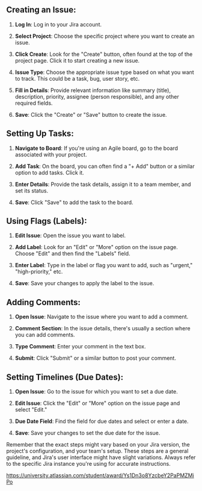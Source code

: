 ## Creating an Issue:

1. **Log In**: Log in to your Jira account.
 
2. **Select Project**: Choose the specific project where you want to create an issue.

3. **Click Create**: Look for the "Create" button, often found at the top of the project page. Click it to start creating a new issue.

4. **Issue Type**: Choose the appropriate issue type based on what you want to track. This could be a task, bug, user story, etc.

5. **Fill in Details**: Provide relevant information like summary (title), description, priority, assignee (person responsible), and any other required fields.

6. **Save**: Click the "Create" or "Save" button to create the issue.

## Setting Up Tasks:

1. **Navigate to Board**: If you're using an Agile board, go to the board associated with your project.

2. **Add Task**: On the board, you can often find a "+ Add" button or a similar option to add tasks. Click it.

3. **Enter Details**: Provide the task details, assign it to a team member, and set its status.

4. **Save**: Click "Save" to add the task to the board.

## Using Flags (Labels):

1. **Edit Issue**: Open the issue you want to label.

2. **Add Label**: Look for an "Edit" or "More" option on the issue page. Choose "Edit" and then find the "Labels" field.

3. **Enter Label**: Type in the label or flag you want to add, such as "urgent," "high-priority," etc.

4. **Save**: Save your changes to apply the label to the issue.

## Adding Comments:

1. **Open Issue**: Navigate to the issue where you want to add a comment.

2. **Comment Section**: In the issue details, there's usually a section where you can add comments.

3. **Type Comment**: Enter your comment in the text box.

4. **Submit**: Click "Submit" or a similar button to post your comment.

## Setting Timelines (Due Dates):

1. **Open Issue**: Go to the issue for which you want to set a due date.

2. **Edit Issue**: Click the "Edit" or "More" option on the issue page and select "Edit."

3. **Due Date Field**: Find the field for due dates and select or enter a date.

4. **Save**: Save your changes to set the due date for the issue.

Remember that the exact steps might vary based on your Jira version, the project's configuration, and your team's setup. These steps are a general guideline, and Jira's user interface might have slight variations. Always refer to the specific Jira instance you're using for accurate instructions.

https://university.atlassian.com/student/award/Ys1Dn3o8YzcbeY2PaPMZMiPo
